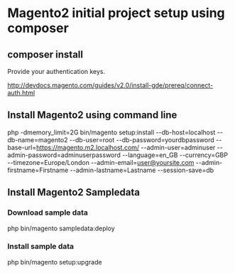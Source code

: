 # Magento2 initial project setup using composer #

## composer install ##

Provide your authentication keys. 

http://devdocs.magento.com/guides/v2.0/install-gde/prereq/connect-auth.html

## Install Magento2 using command line ##

php -dmemory_limit=2G bin/magento setup:install --db-host=localhost --db-name=magento2 --db-user=root --db-password=yourdbpassword --base-url=https://magento.m2.localhost.com/ --admin-user=adminuser --admin-password=adminuserpassword --language=en_GB --currency=GBP --timezone=Europe/London --admin-email=user@yoursite.com --admin-firstname=Firstname --admin-lastname=Lastname --session-save=db

## Install Magento2 Sampledata ##

### Download sample data ###

php bin/magento sampledata:deploy

### Install sample data ###

php bin/magento setup:upgrade
